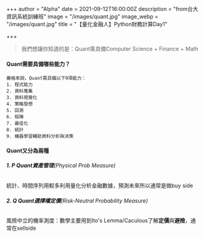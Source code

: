 +++
author = "Alpha"
date = 2021-09-12T16:00:00Z
description = "from台大資訊系統訓練班"
image = "/images/quant.jpg"
image_webp = "/images/quant.jpg"
title = "【量化金融人】Python財務計算Day1"

+++
> 我們想讓你知道的是：Quant需具備Computer Science + Finance + Math

#### Quant需要具備哪些能力？

    嚴格來說，Quant需具備以下9項能力：
    1. 程式能力
    2. 資料蒐集
    3. 資料視覺化
    4. 策略發想
    5. 回測
    6. 矩陣
    7. 最佳化
    8. 統計
    9. 機器學習輔助資料分析與決策

#### Quant又分為兩種

###### **1. P Quant資產管理**(Physical Prob Measure)

統計、時間序列用較多利用量化分析金融數據，預測未來所以通常是做buy side

###### **2. Q Quant選擇權定價**(Risk-Neutral Probability Measure)

風險中立的機率測度：數學主要用到Ito's Lemma/Caculous了解**定價**與**避險**，通常在sellside